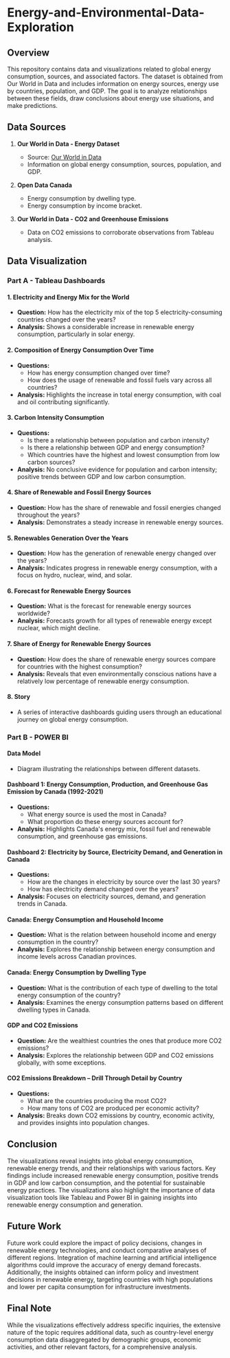 # Energy-and-Environmental-Data-Exploration
## Overview

This repository contains data and visualizations related to global energy consumption, sources, and associated factors. The dataset is obtained from Our World in Data and includes information on energy sources, energy use by countries, population, and GDP. The goal is to analyze relationships between these fields, draw conclusions about energy use situations, and make predictions.

## Data Sources

1. **Our World in Data - Energy Dataset**
   - Source: [Our World in Data](https://ourworldindata.org/energy)
   - Information on global energy consumption, sources, population, and GDP.

2. **Open Data Canada**
   - Energy consumption by dwelling type.
   - Energy consumption by income bracket.

3. **Our World in Data - CO2 and Greenhouse Emissions**
   - Data on CO2 emissions to corroborate observations from Tableau analysis.
     
## Data Visualization

### Part A - Tableau Dashboards

#### 1. Electricity and Energy Mix for the World

- **Question:** How has the electricity mix of the top 5 electricity-consuming countries changed over the years?
- **Analysis:** Shows a considerable increase in renewable energy consumption, particularly in solar energy.

#### 2. Composition of Energy Consumption Over Time

- **Questions:**
  - How has energy consumption changed over time?
  - How does the usage of renewable and fossil fuels vary across all countries?
- **Analysis:** Highlights the increase in total energy consumption, with coal and oil contributing significantly.

#### 3. Carbon Intensity Consumption

- **Questions:**
  - Is there a relationship between population and carbon intensity?
  - Is there a relationship between GDP and energy consumption?
  - Which countries have the highest and lowest consumption from low carbon sources?
- **Analysis:** No conclusive evidence for population and carbon intensity; positive trends between GDP and low carbon consumption.

#### 4. Share of Renewable and Fossil Energy Sources

- **Question:** How has the share of renewable and fossil energies changed throughout the years?
- **Analysis:** Demonstrates a steady increase in renewable energy sources.

#### 5. Renewables Generation Over the Years

- **Question:** How has the generation of renewable energy changed over the years?
- **Analysis:** Indicates progress in renewable energy consumption, with a focus on hydro, nuclear, wind, and solar.

#### 6. Forecast for Renewable Energy Sources

- **Question:** What is the forecast for renewable energy sources worldwide?
- **Analysis:** Forecasts growth for all types of renewable energy except nuclear, which might decline.

#### 7. Share of Energy for Renewable Energy Sources

- **Question:** How does the share of renewable energy sources compare for countries with the highest consumption?
- **Analysis:** Reveals that even environmentally conscious nations have a relatively low percentage of renewable energy consumption.

#### 8. Story

- A series of interactive dashboards guiding users through an educational journey on global energy consumption.

### Part B - POWER BI

#### Data Model

- Diagram illustrating the relationships between different datasets.

#### Dashboard 1: Energy Consumption, Production, and Greenhouse Gas Emission by Canada (1992-2021)

- **Questions:**
  - What energy source is used the most in Canada?
  - What proportion do these energy sources account for?
- **Analysis:** Highlights Canada's energy mix, fossil fuel and renewable consumption, and greenhouse gas emissions.

#### Dashboard 2: Electricity by Source, Electricity Demand, and Generation in Canada

- **Questions:**
  - How are the changes in electricity by source over the last 30 years?
  - How has electricity demand changed over the years?
- **Analysis:** Focuses on electricity sources, demand, and generation trends in Canada.

#### Canada: Energy Consumption and Household Income

- **Question:** What is the relation between household income and energy consumption in the country?
- **Analysis:** Explores the relationship between energy consumption and income levels across Canadian provinces.

#### Canada: Energy Consumption by Dwelling Type

- **Question:** What is the contribution of each type of dwelling to the total energy consumption of the country?
- **Analysis:** Examines the energy consumption patterns based on different dwelling types in Canada.

#### GDP and CO2 Emissions

- **Question:** Are the wealthiest countries the ones that produce more CO2 emissions?
- **Analysis:** Explores the relationship between GDP and CO2 emissions globally, with some exceptions.

#### CO2 Emissions Breakdown – Drill Through Detail by Country

- **Questions:**
  - What are the countries producing the most CO2?
  - How many tons of CO2 are produced per economic activity?
- **Analysis:** Breaks down CO2 emissions by country, economic activity, and provides insights into population changes.

## Conclusion

The visualizations reveal insights into global energy consumption, renewable energy trends, and their relationships with various factors. Key findings include increased renewable energy consumption, positive trends in GDP and low carbon consumption, and the potential for sustainable energy practices. The visualizations also highlight the importance of data visualization tools like Tableau and Power BI in gaining insights into renewable energy consumption and generation.

## Future Work

Future work could explore the impact of policy decisions, changes in renewable energy technologies, and conduct comparative analyses of different regions. Integration of machine learning and artificial intelligence algorithms could improve the accuracy of energy demand forecasts. Additionally, the insights obtained can inform policy and investment decisions in renewable energy, targeting countries with high populations and lower per capita consumption for infrastructure investments.

## Final Note

While the visualizations effectively address specific inquiries, the extensive nature of the topic requires additional data, such as country-level energy consumption data disaggregated by demographic groups, economic activities, and other relevant factors, for a comprehensive analysis.
